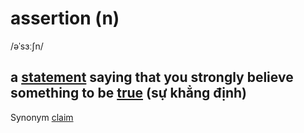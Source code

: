 # assertion (n)

/əˈsɜːʃn/

## a [statement](../s/statement-n.md#a-formal-or-official-account-of-facts-or-opinions) saying that you strongly believe something to be [true](../t/true-adj.md#connected-with-facts-rather-than-things-that-have-been-invented-or-guessed) (sự khẳng định)

Synonym [claim](../c/claim-n.md#a-statement-that-something-is-true-although-it-has-not-been-proved-and-other-people-may-not-agree-with-or-believe-it)